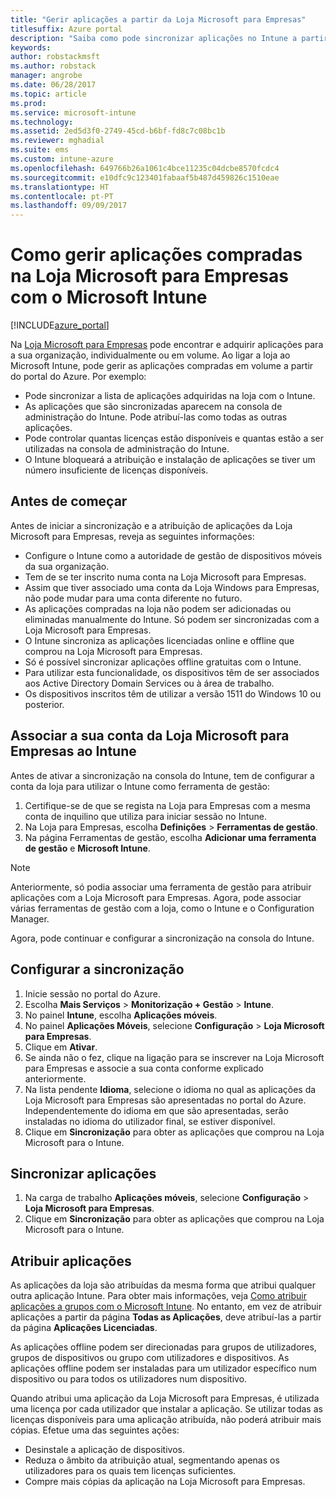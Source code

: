 ```yaml
---
title: "Gerir aplicações a partir da Loja Microsoft para Empresas"
titlesuffix: Azure portal
description: "Saiba como pode sincronizar aplicações no Intune a partir da Loja Microsoft para Empresas e, em seguida, atribuir e controlá-las."
keywords: 
author: robstackmsft
ms.author: robstack
manager: angrobe
ms.date: 06/28/2017
ms.topic: article
ms.prod: 
ms.service: microsoft-intune
ms.technology: 
ms.assetid: 2ed5d3f0-2749-45cd-b6bf-fd8c7c08bc1b
ms.reviewer: mghadial
ms.suite: ems
ms.custom: intune-azure
ms.openlocfilehash: 649766b26a1061c4bce11235c04dcbe8570fcdc4
ms.sourcegitcommit: e10dfc9c123401fabaaf5b487d459826c1510eae
ms.translationtype: HT
ms.contentlocale: pt-PT
ms.lasthandoff: 09/09/2017
---
```

# <a name="how-to-manage-apps-you-purchased-from-the-microsoft-store-for-business-with-microsoft-intune"></a>Como gerir aplicações compradas na Loja Microsoft para Empresas com o Microsoft Intune

[!INCLUDE[azure_portal](./includes/azure_portal.md)]


Na [Loja Microsoft para Empresas](https://www.microsoft.com/business-store) pode encontrar e adquirir aplicações para a sua organização, individualmente ou em volume. Ao ligar a loja ao Microsoft Intune, pode gerir as aplicações compradas em volume a partir do portal do Azure. Por exemplo:
* Pode sincronizar a lista de aplicações adquiridas na loja com o Intune.
* As aplicações que são sincronizadas aparecem na consola de administração do Intune. Pode atribuí-las como todas as outras aplicações.
* Pode controlar quantas licenças estão disponíveis e quantas estão a ser utilizadas na consola de administração do Intune.
* O Intune bloqueará a atribuição e instalação de aplicações se tiver um número insuficiente de licenças disponíveis.

## <a name="before-you-start"></a>Antes de começar

Antes de iniciar a sincronização e a atribuição de aplicações da Loja Microsoft para Empresas, reveja as seguintes informações:

- Configure o Intune como a autoridade de gestão de dispositivos móveis da sua organização.
- Tem de se ter inscrito numa conta na Loja Microsoft para Empresas.
- Assim que tiver associado uma conta da Loja Windows para Empresas, não pode mudar para uma conta diferente no futuro.
- As aplicações compradas na loja não podem ser adicionadas ou eliminadas manualmente do Intune. Só podem ser sincronizadas com a Loja Microsoft para Empresas.
- O Intune sincroniza as aplicações licenciadas online e offline que comprou na Loja Microsoft para Empresas.
- Só é possível sincronizar aplicações offline gratuitas com o Intune.
- Para utilizar esta funcionalidade, os dispositivos têm de ser associados aos Active Directory Domain Services ou à área de trabalho.
- Os dispositivos inscritos têm de utilizar a versão 1511 do Windows 10 ou posterior.

## <a name="associate-your-microsoft-store-for-business-account-with-intune"></a>Associar a sua conta da Loja Microsoft para Empresas ao Intune
Antes de ativar a sincronização na consola do Intune, tem de configurar a conta da loja para utilizar o Intune como ferramenta de gestão:
1. Certifique-se de que se regista na Loja para Empresas com a mesma conta de inquilino que utiliza para iniciar sessão no Intune.
2. Na Loja para Empresas, escolha **Definições** > **Ferramentas de gestão**.
3. Na página Ferramentas de gestão, escolha **Adicionar uma ferramenta de gestão** e **Microsoft Intune**.

> [!NOTE]
> Anteriormente, só podia associar uma ferramenta de gestão para atribuir aplicações com a Loja Microsoft para Empresas. Agora, pode associar várias ferramentas de gestão com a loja, como o Intune e o Configuration Manager.

Agora, pode continuar e configurar a sincronização na consola do Intune.

## <a name="configure-synchronization"></a>Configurar a sincronização

1. Inicie sessão no portal do Azure.
2. Escolha **Mais Serviços** > **Monitorização + Gestão** > **Intune**.
3. No painel **Intune**, escolha **Aplicações móveis**.
1. No painel **Aplicações Móveis**, selecione **Configuração** > **Loja Microsoft para Empresas**.
2. Clique em **Ativar**.
3. Se ainda não o fez, clique na ligação para se inscrever na Loja Microsoft para Empresas e associe a sua conta conforme explicado anteriormente.
5. Na lista pendente **Idioma**, selecione o idioma no qual as aplicações da Loja Microsoft para Empresas são apresentadas no portal do Azure. Independentemente do idioma em que são apresentadas, serão instaladas no idioma do utilizador final, se estiver disponível.
6. Clique em **Sincronização** para obter as aplicações que comprou na Loja Microsoft para o Intune.

## <a name="synchronize-apps"></a>Sincronizar aplicações

1. Na carga de trabalho **Aplicações móveis**, selecione **Configuração** > **Loja Microsoft para Empresas**.
2. Clique em **Sincronização** para obter as aplicações que comprou na Loja Microsoft para o Intune.

## <a name="assign-apps"></a>Atribuir aplicações

As aplicações da loja são atribuídas da mesma forma que atribui qualquer outra aplicação Intune. Para obter mais informações, veja [Como atribuir aplicações a grupos com o Microsoft Intune](apps-deploy.md). No entanto, em vez de atribuir aplicações a partir da página **Todas as Aplicações**, deve atribuí-las a partir da página **Aplicações Licenciadas**.

As aplicações offline podem ser direcionadas para grupos de utilizadores, grupos de dispositivos ou grupo com utilizadores e dispositivos.
As aplicações offline podem ser instaladas para um utilizador específico num dispositivo ou para todos os utilizadores num dispositivo. 


Quando atribui uma aplicação da Loja Microsoft para Empresas, é utilizada uma licença por cada utilizador que instalar a aplicação. Se utilizar todas as licenças disponíveis para uma aplicação atribuída, não poderá atribuir mais cópias. Efetue uma das seguintes ações:
* Desinstale a aplicação de dispositivos.
* Reduza o âmbito da atribuição atual, segmentando apenas os utilizadores para os quais tem licenças suficientes.
* Compre mais cópias da aplicação na Loja Microsoft para Empresas.


